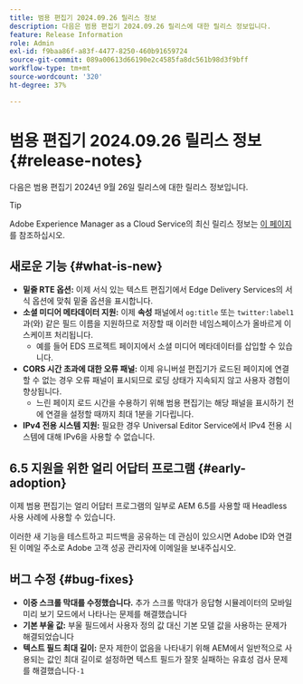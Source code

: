 ```yaml
---
title: 범용 편집기 2024.09.26 릴리스 정보
description: 다음은 범용 편집기 2024.09.26 릴리스에 대한 릴리스 정보입니다.
feature: Release Information
role: Admin
exl-id: f9baa86f-a83f-4477-8250-460b91659724
source-git-commit: 089a00613d66190e2c4585fa8dc561b98d3f9bff
workflow-type: tm+mt
source-wordcount: '320'
ht-degree: 37%

---
```


# 범용 편집기 2024.09.26 릴리스 정보 {#release-notes}

다음은 범용 편집기 2024년 9월 26일 릴리스에 대한 릴리스 정보입니다.

>[!TIP]
>
>Adobe Experience Manager as a Cloud Service의 최신 릴리스 정보는 [이 페이지](/help/release-notes/release-notes-cloud/release-notes-current.md)를 참조하십시오.

## 새로운 기능 {#what-is-new}

* **밑줄 RTE 옵션:** 이제 서식 있는 텍스트 편집기에서 Edge Delivery Services의 서식 옵션에 맞춰 밑줄 옵션을 표시합니다.
* **소셜 미디어 메타데이터 지원:** 이제 **속성** 패널에서 `og:title` 또는 `twitter:label1`과(와) 같은 필드 이름을 지원하므로 저장할 때 이러한 네임스페이스가 올바르게 이스케이프 처리됩니다.
   * 예를 들어 EDS 프로젝트 페이지에서 소셜 미디어 메타데이터를 삽입할 수 있습니다.
* **CORS 시간 초과에 대한 오류 패널:** 이제 유니버설 편집기가 로드된 페이지에 연결할 수 없는 경우 오류 패널이 표시되므로 로딩 상태가 지속되지 않고 사용자 경험이 향상됩니다.
   * 느린 페이지 로드 시간을 수용하기 위해 범용 편집기는 해당 패널을 표시하기 전에 연결을 설정할 때까지 최대 1분을 기다립니다.
* **IPv4 전용 시스템 지원:** 필요한 경우 Universal Editor Service에서 IPv4 전용 시스템에 대해 IPv6을 사용할 수 없습니다.

## 6.5 지원을 위한 얼리 어답터 프로그램 {#early-adoption}

이제 범용 편집기는 얼리 어답터 프로그램의 일부로 AEM 6.5를 사용할 때 Headless 사용 사례에 사용할 수 있습니다.

이러한 새 기능을 테스트하고 피드백을 공유하는 데 관심이 있으시면 Adobe ID와 연결된 이메일 주소로 Adobe 고객 성공 관리자에 이메일을 보내주십시오.

## 버그 수정 {#bug-fixes}

* **이중 스크롤 막대를 수정했습니다.** 추가 스크롤 막대가 응답형 시뮬레이터의 모바일 미리 보기 모드에서 나타나는 문제를 해결했습니다
* **기본 부울 값:** 부울 필드에서 사용자 정의 값 대신 기본 모델 값을 사용하는 문제가 해결되었습니다
* **텍스트 필드 최대 길이:** 문자 제한이 없음을 나타내기 위해 AEM에서 일반적으로 사용되는 값인 최대 길이로 설정하면 텍스트 필드가 잘못 실패하는 유효성 검사 문제를 해결했습니다`-1`
